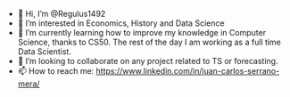 - 👋 Hi, I’m @Regulus1492
- 👀 I’m interested in Economics, History and Data Science
- 🌱 I’m currently learning how to improve my knowledge in Computer Science, thanks to CS50. The rest of the day I am working as a full time Data Scientist. 
- 💞️ I’m looking to collaborate on any project related to TS or forecasting. 
- 📫 How to reach me: https://www.linkedin.com/in/juan-carlos-serrano-mera/


